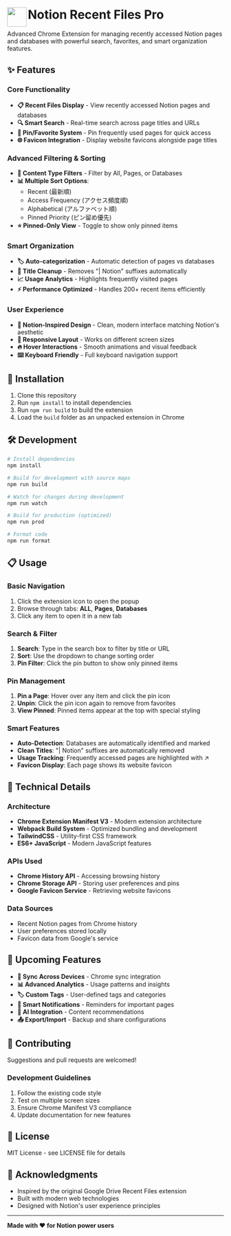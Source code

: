 # <img src="public/icon128.png" width="45" align="left"> Notion Recent Files Pro

Advanced Chrome Extension for managing recently accessed Notion pages and databases with powerful search, favorites, and smart organization features.

## ✨ Features

### Core Functionality
- **📋 Recent Files Display** - View recently accessed Notion pages and databases
- **🔍 Smart Search** - Real-time search across page titles and URLs
- **📌 Pin/Favorite System** - Pin frequently used pages for quick access
- **🌐 Favicon Integration** - Display website favicons alongside page titles

### Advanced Filtering & Sorting
- **🎯 Content Type Filters** - Filter by All, Pages, or Databases
- **📊 Multiple Sort Options**:
  - Recent (最新順)
  - Access Frequency (アクセス頻度順)
  - Alphabetical (アルファベット順)
  - Pinned Priority (ピン留め優先)
- **⭐ Pinned-Only View** - Toggle to show only pinned items

### Smart Organization
- **🏷️ Auto-categorization** - Automatic detection of pages vs databases
- **🧹 Title Cleanup** - Removes "| Notion" suffixes automatically
- **📈 Usage Analytics** - Highlights frequently visited pages
- **⚡ Performance Optimized** - Handles 200+ recent items efficiently

### User Experience
- **🎨 Notion-Inspired Design** - Clean, modern interface matching Notion's aesthetic
- **📱 Responsive Layout** - Works on different screen sizes
- **🔥 Hover Interactions** - Smooth animations and visual feedback
- **⌨️ Keyboard Friendly** - Full keyboard navigation support

## 🚀 Installation

1. Clone this repository
2. Run `npm install` to install dependencies
3. Run `npm run build` to build the extension
4. Load the `build` folder as an unpacked extension in Chrome

## 🛠️ Development

```bash
# Install dependencies
npm install

# Build for development with source maps
npm run build

# Watch for changes during development
npm run watch

# Build for production (optimized)
npm run prod

# Format code
npm run format
```

## 📋 Usage

### Basic Navigation
1. Click the extension icon to open the popup
2. Browse through tabs: **ALL**, **Pages**, **Databases**
3. Click any item to open it in a new tab

### Search & Filter
1. **Search**: Type in the search box to filter by title or URL
2. **Sort**: Use the dropdown to change sorting order
3. **Pin Filter**: Click the pin button to show only pinned items

### Pin Management
1. **Pin a Page**: Hover over any item and click the pin icon
2. **Unpin**: Click the pin icon again to remove from favorites
3. **View Pinned**: Pinned items appear at the top with special styling

### Smart Features
- **Auto-Detection**: Databases are automatically identified and marked
- **Clean Titles**: "| Notion" suffixes are automatically removed
- **Usage Tracking**: Frequently accessed pages are highlighted with ↗
- **Favicon Display**: Each page shows its website favicon

## 🔧 Technical Details

### Architecture
- **Chrome Extension Manifest V3** - Modern extension architecture
- **Webpack Build System** - Optimized bundling and development
- **TailwindCSS** - Utility-first CSS framework
- **ES6+ JavaScript** - Modern JavaScript features

### APIs Used
- **Chrome History API** - Accessing browsing history
- **Chrome Storage API** - Storing user preferences and pins
- **Google Favicon Service** - Retrieving website favicons

### Data Sources
- Recent Notion pages from Chrome history
- User preferences stored locally
- Favicon data from Google's service

## 🎯 Upcoming Features

- **🔄 Sync Across Devices** - Chrome sync integration
- **📊 Advanced Analytics** - Usage patterns and insights
- **🏷️ Custom Tags** - User-defined tags and categories
- **🔔 Smart Notifications** - Reminders for important pages
- **🤖 AI Integration** - Content recommendations
- **📤 Export/Import** - Backup and share configurations

## 🤝 Contributing

Suggestions and pull requests are welcomed!

### Development Guidelines
1. Follow the existing code style
2. Test on multiple screen sizes
3. Ensure Chrome Manifest V3 compliance
4. Update documentation for new features

## 📄 License

MIT License - see LICENSE file for details

## 🙏 Acknowledgments

- Inspired by the original Google Drive Recent Files extension
- Built with modern web technologies
- Designed with Notion's user experience principles

---

**Made with ❤️ for Notion power users**
